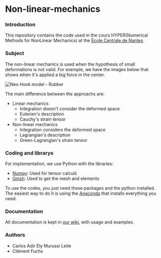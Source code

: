 # Non-linear-mechanics

### Introduction

This repository contains the code used in the cours HYPER(Numerical Methods for NonLinear Mechanics) at the [École Centrale de Nantes](https://www.ec-nantes.fr/).


### Subject

The non-linear mechanics is used when the hypothesis of small deformations is not valid. For exemple, we have the images below that shows when it's applied a big force in the center.

![Neo Hook model - Rubber](https://raw.githubusercontent.com/carlos-adir/Non-linear-mechanics/docs/img/LinearMechanics.gif)

The main difference between the approachs are:

* Linear mechanics
    + Integration doesn't consider the deformed space
    + Eulerien's description
    + Cauchy's strain tensor
* Non-linear mechanics
    + Integration considers the deformed space
    + Lagrangian's description
    + Green-Lagrangian's strain tensor



### Coding and librarys

For implementation, we use Python with the libraries:

* [Numpy](https://numpy.org/doc/): Used for tensor calculs
* [Gmsh](https://gmsh.info/): Used to get the mesh and elements

To use the codes, you just need these packages and the python installed. The easiest way to do it is using the [Anaconda](https://www.anaconda.com/) that installs everything you need.


### Documentation

All documentation is kept in [our wiki](https://github.com/carlos-adir/Non-linear-mechanics/wiki), with usage and examples.


### Authors

* Carlos Adir Ely Murussi Leite
* Clément Fuchs
